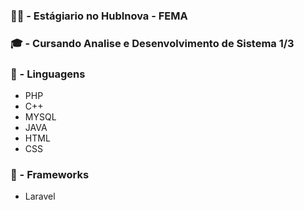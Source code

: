 <h3>👨‍💻 - Estágiario no HubInova - FEMA </h3>

<h3>🎓 - Cursando Analise e Desenvolvimento de Sistema 1/3</h3>

<h3>👾 - Linguagens</h3>
<ul>
  <li>PHP</li>
  <li>C++</li>
  <li>MYSQL</li>
  <li>JAVA</li>
  <li>HTML</li>
  <li>CSS</li>
</ul>

<h3>🤖 - Frameworks</h3>
<ul>
  <li>Laravel</li>
</ul>
